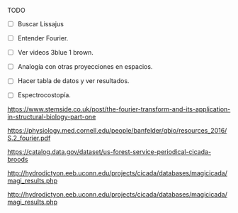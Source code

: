 TODO
- [ ] Buscar Lissajus
- [ ] Entender Fourier.
- [ ] Ver videos 3blue 1 brown.
- [ ] Analogía con otras proyecciones en espacios.
- [ ] Hacer tabla de datos y ver resultados.
- [ ] Espectrocostopía.



https://www.stemside.co.uk/post/the-fourier-transform-and-its-application-in-structural-biology-part-one

https://physiology.med.cornell.edu/people/banfelder/qbio/resources_2016/S.2_fourier.pdf

https://catalog.data.gov/dataset/us-forest-service-periodical-cicada-broods

http://hydrodictyon.eeb.uconn.edu/projects/cicada/databases/magicicada/magi_results.php

http://hydrodictyon.eeb.uconn.edu/projects/cicada/databases/magicicada/magi_results.php


